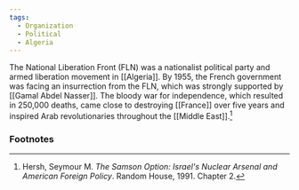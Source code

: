 ```yaml
---
tags:
  - Organization
  - Political
  - Algeria
---
```

The National Liberation Front (FLN) was a nationalist political party and armed liberation movement in [[Algeria]]. By 1955, the French government was facing an insurrection from the FLN, which was strongly supported by [[Gamal Abdel Nasser]]. The bloody war for independence, which resulted in 250,000 deaths, came close to destroying [[France]] over five years and inspired Arab revolutionaries throughout the [[Middle East]].[^1]

### Footnotes

[^1]: Hersh, Seymour M. *The Samson Option: Israel's Nuclear Arsenal and American Foreign Policy*. Random House, 1991. Chapter 2.